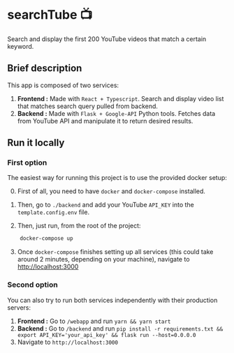 # searchTube 📺
Search and display the first 200 YouTube videos that match a certain keyword.

## Brief description

This app is composed of two services:

1. **Frontend :** Made with `React + Typescript`. Search and display video
list that matches search query pulled from backend.
2. **Backend :** Made with `Flask + Google-API` Python tools. Fetches data from
YouTube API and manipulate it to return desired results.

## Run it locally

### First option

The easiest way for running this project is to use the provided docker setup:

0. First of all, you need to have `docker` and `docker-compose`
installed.

1. Then, go to `./backend` and add your YouTube `API_KEY` into the
`template.config.env` file.

2. Then, just run, from the root of the project:

```bash
    docker-compose up
```

3. Once `docker-compose` finishes setting up all services
(this could take around 2 minutes, depending on your machine),
navigate to [http://localhost:3000](http://localhost:3000)

### Second option

You can also try to run both services independently with their
production servers:

1. **Frontend :** Go to `/webapp` and run `yarn && yarn start`
2. **Backend :** Go to `/backend` and run `pip install -r requirements.txt
&& export API_KEY='your_api_key' && flask run --host=0.0.0.0`
3. Navigate to `http://localhost:3000`
